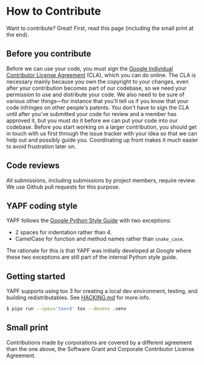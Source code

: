 # How to Contribute

Want to contribute? Great! First, read this page (including the small print at
the end).

## Before you contribute

Before we can use your code, you must sign the [Google Individual Contributor
License Agreement](https://developers.google.com/open-source/cla/individual?csw=1)
(CLA), which you can do online. The CLA is necessary mainly because you own the
copyright to your changes, even after your contribution becomes part of our
codebase, so we need your permission to use and distribute your code. We also
need to be sure of various other things—for instance that you'll tell us if you
know that your code infringes on other people's patents. You don't have to sign
the CLA until after you've submitted your code for review and a member has
approved it, but you must do it before we can put your code into our codebase.
Before you start working on a larger contribution, you should get in touch with
us first through the issue tracker with your idea so that we can help out and
possibly guide you. Coordinating up front makes it much easier to avoid
frustration later on.

## Code reviews

All submissions, including submissions by project members, require review. We
use Github pull requests for this purpose.

## YAPF coding style

YAPF follows the [Google Python Style Guide](https://google.github.io/styleguide/pyguide.html)
with two exceptions:

- 2 spaces for indentation rather than 4.
- CamelCase for function and method names rather than `snake_case`.

The rationale for this is that YAPF was initially developed at Google where
these two exceptions are still part of the internal Python style guide.

## Getting started
YAPF supports using tox 3 for creating a local dev environment, testing, and building redistributables. See [HACKING.md](HACKING.md) for more info.
```bash
$ pipx run --spec='tox<4' tox --devenv .venv
```

## Small print

Contributions made by corporations are covered by a different agreement than
the one above, the Software Grant and Corporate Contributor License Agreement.
